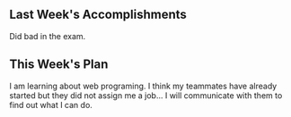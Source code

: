 ## Last Week's Accomplishments
Did bad in the exam.

## This Week's Plan
I am learning about web programing.
I think my teammates have already started but they did not assign me a job...
I will communicate with them to find out what I can do.
